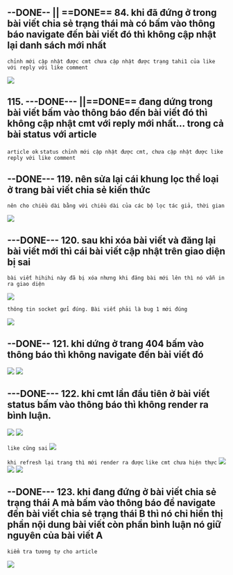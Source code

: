
## --DONE-- || ==DONE== 84. khi đã đứng ở trong bài viết chia sẻ trạng thái mà có bấm vào thông báo navigate đến bài viết đó thì không cập nhật lại danh sách mới nhất

`chỉnh mới cập nhật được cmt chưa cập nhật được trạng tahi1 của like với reply với like comment`

![](../media/img/err/img41.png)





## 115. ---DONE--- ||==DONE==  đang dứng trong bài viết bấm vào thông báo đến bài viết đó thì không cập nhật cmt với reply mới nhất... trong cả bài status với article

`article ok`
`status chỉnh mới cập nhật được cmt, chưa cập nhật được like reply với like comment`



## --DONE--- 119. nên sửa lại cái khung lọc thể loại ở trang bài viết chia sẻ kiến thức

`nên cho chiều dài bằng với chiều dài của các bộ lọc tác giả, thời gian`

![](../media/img/err/img42.png)


## ---DONE--- 120. sau khi xóa bài viết và đăng lại bài viết mới thì cái bài viết cập nhật trên giao diện bị sai

`bài viết hihihi này đã bị xóa nhưng khi đăng bài mới lên thì nó vẫn in ra giao diện`



![](../media/img/err/img43_a.png)

`thông tin socket gửi đúng. Bài viết phải là bug 1 mới đúng`

![](../media/img/err/img43_b.png)



## --DONE-- 121. khi dứng ở trang 404 bấm vào thông báo thì không navigate đến bài viết đó

![](../media/img/err/img44_a.png)
![](../media/img/err/img44_b.png)


## ---DONE--- 122. khi cmt lần đầu tiên ở bài viết status bấm vào thông báo thì không render ra bình luận.

![](../media/img/err/img46_a.png)
![](../media/img/err/img46_b.png)

`like cũng sai`
![](../media/img/err/img46_c.png)

`khi refresh lại trang thì mới render ra được`
`like cmt chưa hiện thực`
![](../media/img/err/img46_d.png)
![](../media/img/err/img46_e.png)
![](../media/img/err/img46_f.png)




## --DONE--- 123. khi đang đứng ở bài viết chia sẻ trạng thái A mà bấm vào thông báo để navigate đến bài viết chia sẻ trạng thái B thì nó chỉ hiển thị phần nội dung bài viết còn phần bình luận nó giữ nguyên của bài viết A

`kiểm tra tương tự cho article`


![](../media/img/err/img45.png)

